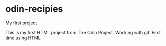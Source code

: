 # odin-recipies
My first project

This is my first HTML project from The Odin Project.
Working with git.
First time using HTML